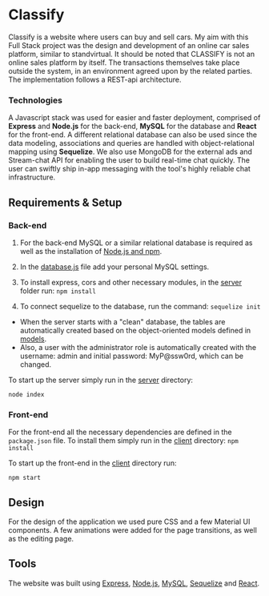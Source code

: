 # Classify
Classify is a website where users can buy and sell cars. My aim with this Full Stack project was the design and development of an online car sales platform, similar to standvirtual. It should be noted that CLASSIFY is not an online sales platform by itself. The transactions themselves take place outside the system, in an environment agreed upon by the related parties. The implementation follows a REST-api architecture.

### Technologies
A Javascript stack was used for easier and faster deployment, comprised of **Express** and **Node.js** for the back-end, **MySQL** for the database and **React** for the front-end. A different relational database can also be used since the data modeling, associations and queries are handled with object-relational mapping using **Sequelize**. We also use MongoDB for the external ads and Stream-chat API for enabling the user to build real-time chat quickly. The user can swiftly ship in-app messaging with the tool's highly reliable chat infrastructure.

## Requirements & Setup
### Back-end
1. For the back-end MySQL or a similar relational database is required as well as the installation of [Node.js and npm](https://docs.npmjs.com/downloading-and-installing-node-js-and-npm).

2. In the [database.js](server/config/database.js) file add your personal MySQL settings.

3. To install express, cors and other necessary modules, in the [server](server/) folder run: `npm install`

4. To connect sequelize to the database, run the command: `sequelize init`

- When the server starts with a "clean" database, the tables are automatically created based on the object-oriented models defined in [models](server/models/).
- Also, a user with the administrator role is automatically created with the username: admin and initial password: MyP@ssw0rd, which can be changed.

To start up the server simply run in the [server](server/) directory: 

```
node index
```

### Front-end
For the front-end all the necessary dependencies are defined in the `package.json` file. To install them simply run in the [client](client/) directory: `npm install`

To start up the front-end in the [client](client/) directory run: 

```
npm start
```

## Design
For the design of the application we used pure CSS and a few Material UI components. A few animations were added for the page transitions, as well as the editing page. 

## Tools
The website was built using [Express](https://expressjs.com), [Node.js](https://nodejs.org/en/), [MySQL](https://www.mysql.com), [Sequelize](https://sequelize.org) and [React](https://reactjs.org).